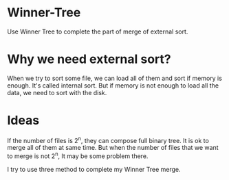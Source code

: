 # Winner-Tree
Use Winner Tree to complete the part of merge of external sort.

# Why we need external sort?
When we try to sort some file, we can load all of them and sort if memory is enough. It's called internal sort. But if memory is not enough to load all the data, we need to sort with the disk.   

# Ideas
If the number of files is 2<sup>n</sup>, they can compose full binary tree. It is ok to merge all of them at same time. But when the number of files that we want to merge is not 2<sup>n</sup>, It may be some problem there. 


I try to use three method to complete my Winner Tree merge. 
